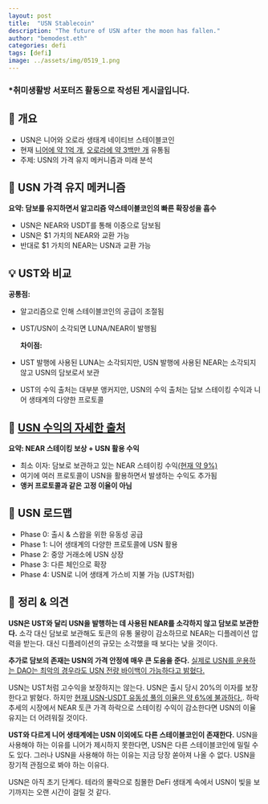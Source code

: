 ```yaml
---
layout: post
title:  "USN Stablecoin"
description: "The future of USN after the moon has fallen."
author: "bemodest.eth"
categories: defi
tags: [defi]
image: ../assets/img/0519_1.png
---
```


### *취미생활방 서포터즈 활동으로 작성된 게시글입니다.

## 🔎 개요
- USN은 니어와 오로라 생태계 네이티브 스테이블코인
- 현재 [니어에 약 1억 개](https://nearblocks.io/token/usn), [오로라에 약 3백만 개](https://aurorascan.dev/token/0x5183e1b1091804bc2602586919e6880ac1cf2896) 유통됨
- 주제: USN의 가격 유지 메커니즘과 미래 분석

## 🔎 USN 가격 유지 메커니즘
  **요약: 담보를 유지하면서 알고리즘 약스테이블코인의 빠른 확장성을 흡수**
- USN은 NEAR와 USDT를 통해 이중으로 담보됨
- USN은 $1 가치의 NEAR와 교환 가능
- 반대로 $1 가치의 NEAR는 USN과  교환 가능

## 💡 UST와 비교
  **공통점:**
- 알고리즘으로 인해 스테이블코인의 공급이 조절됨
- UST/USN이 소각되면 LUNA/NEAR이 발행됨

  **차이점:**
- UST 발행에 사용된 LUNA는 소각되지만, USN 발행에 사용된 NEAR는 소각되지 않고 USN의 담보로서 보관
- UST의 수익 출처는 대부분 앵커지만, USN의 수익 출처는 담보 스테이킹 수익과 니어 생태계의 다양한 프로토콜

## 🔎 [USN 수익의 자세한 출처](https://twitter.com/dcntrlbank/status/1518631610845134848?s=21&t=PlZxQ1_LejjP0F2LrrvjKA)  
  **요약: NEAR 스테이킹 보상 + USN 활용 수익**
- 최소 이자: 담보로 보관하고 있는 NEAR 스테이킹 수익[(현재 약 9%)](https://www.stakingrewards.com/earn/near-protocol/)
- 여기에 여러 프로토콜이 USN을 활용하면서 발생하는 수익도 추가됨
- **앵커 프로토콜과 같은 고정 이율이 아님**

## 🔎 USN 로드맵
- Phase 0: 출시 & 스왑을 위한 유동성 공급
- Phase 1: 니어 생태계의 다양한 프로토콜에 USN 활용
- Phase 2: 중앙 거래소에 USN 상장
- Phase 3: 다른 체인으로 확장
- Phase 4: USN로 니어 생태계 가스비 지불 가능 (UST처럼)

## 🔎 정리 & 의견
**USN은 UST와 달리 USN을 발행하는 데 사용된 NEAR를 소각하지 않고 담보로 보관한다.** 소각 대신 담보로 보관해도 토큰의 유통 물량이 감소하므로 NEAR는 디플레이션 압력을 받는다. 대신 디플레이션의 규모는 소각했을 때 보다는 낮을 것이다.

**추가로 담보의 존재는 USN의 가격 안정에 매우 큰 도음을 준다.** [실제로 USN를 운용하는 DAO는 최악의 경우라도 USN 전량 바이백이 가능하다고 밝혔다.](https://coinness.live/news/1031253)

USN는 UST처럼 고수익을 보장하지는 않는다. USN은 출시 당시 20%의 이자를 보장한다고 밝혔다. 하지만 [현재 USN-USDT 유동성 풀의 이율은 약 6%에 불과하다.](https://app.ref.finance/farms). 하락 추세의 시장에서 NEAR 토큰 가격 하락으로 스테이킹 수익이 감소한다면 USN의 이율 유지는 더 어려워질 것이다.

**UST와 다르게 니어 생태계에는 USN 이외에도 다른 스테이블코인이 존재한다.** USN을 사용해야 하는 이유를 니어가 제시하지 못한다면, USN은 다른 스테이블코인에 밀릴 수도 있다. 그러나 USN을 사용해야 하는 이유는 지금 당장 쏟아져 나올 수 없다. USN을 장기적 관점으로 봐야 하는 이유다.

USN은 아직 초기 단계다. 테라의 몰락으로 침몰한 DeFi 생태계 속에서 USN이 빛을 보기까지는 오랜 시간이 걸릴 것 같다.